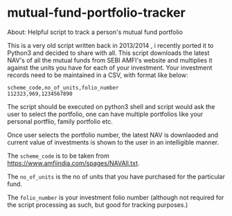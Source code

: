 # mutual-fund-portfolio-tracker
About: Helpful script to track a person's mutual fund portfolio

This is a very old script written back in 2013/2014 , i recently ported it to Python3 and decided to share with all.
This script downloads the latest NAV's of all the mutual funds from SEBI AMFI's website and multiplies it against the units you have for each of your investment.
Your investment records need to be maintained in a CSV, with format like below:

```
scheme_code,no_of_units,folio_number
112323,969,1234567890
```

The script should be executed on python3 shell and script would ask the user to select the portfolio, one can have multiple portfolios like your personal portflio, family portfolio etc.

Once user selects the portfolio number, the latest NAV is downlaoded and current value of investments is shown to the user in an intelligible manner.

The `scheme_code` is to be taken from https://www.amfiindia.com/spages/NAVAll.txt.

The `no_of_units` is the no of units that you have purchased for the particular fund.

The `folio_number` is your investment folio number (although not required for the script processing as such, but good for tracking purposes.)
